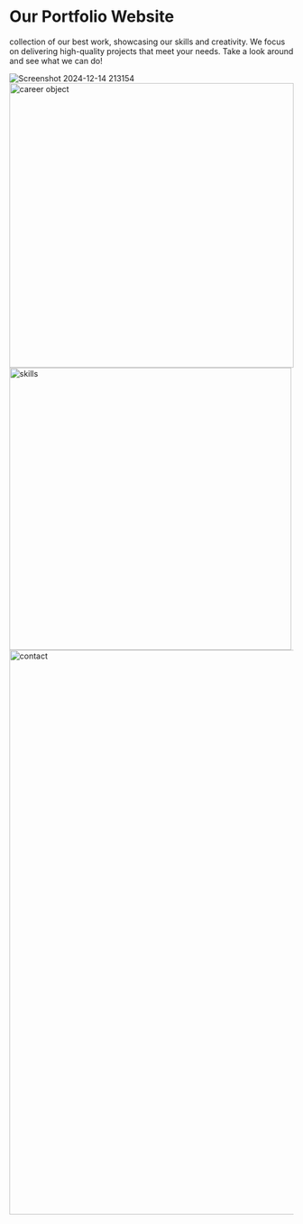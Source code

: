 # Our Portfolio Website
collection of our best work, showcasing our skills and creativity. We focus on delivering high-quality projects that meet your needs. Take a look around and see what we can do!


![Screenshot 2024-12-14 213154](https://github.com/user-attachments/assets/ddb9cd2a-f06d-4ed2-ac2e-20ae88f736eb)<img width="504" alt="career object" src="https://github.com/user-attachments/assets/cb7dc0aa-041e-4b2c-b68b-577e242b6685" />
<img width="500" alt="skills" src="https://github.com/user-attachments/assets/2ec4140c-32dd-4f0e-8239-192c9714d134" /> 
<img width="1000" alt="contact" src="https://github.com/user-attachments/assets/4603bf42-482a-465a-a4a7-d477d8f1687f" />

